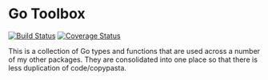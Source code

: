 # Go Toolbox

[![Build Status](https://travis-ci.com/patsoffice/go.toolbox.svg?branch=master&status=passed)](https://travis-ci.com/github/patsoffice/go.toolbox)
[![Coverage Status](https://coveralls.io/repos/github/patsoffice/go.toolbox/badge.svg?branch=master)](https://coveralls.io/github/patsoffice/go.toolbox?branch=master)

This is a collection of Go types and functions that are used across a number of my other packages. They are consolidated into
one place so that there is less duplication of code/copypasta.
